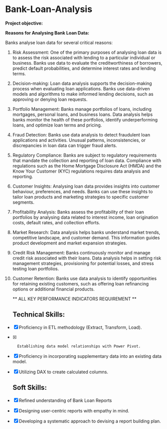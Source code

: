 # Bank-Loan-Analysis

 **Project objective:** 

 **Reasons for Analysing Bank Loan Data:**
 
Banks analyse loan data for several critical reasons:
1) Risk Assessment: One of the primary purposes of analysing loan data is to assess the risk associated with lending to a particular individual or business. Banks use data to evaluate the creditworthiness of borrowers, predict default probabilities, and determine interest rates and lending terms.
   
2) Decision-making: Loan data analysis supports the decision-making process when evaluating loan applications. Banks use data-driven models and algorithms to make informed lending decisions, such as approving or denying loan requests.

3) Portfolio Management: Banks manage portfolios of loans, including mortgages, personal loans, and business loans. Data analysis helps banks monitor the health of these portfolios, identify underperforming loans, and optimize loan terms and pricing.

4) Fraud Detection: Banks use data analysis to detect fraudulent loan applications and activities. Unusual patterns, inconsistencies, or discrepancies in loan data can trigger fraud alerts.

5) Regulatory Compliance: Banks are subject to regulatory requirements that mandate the collection and reporting of loan data. Compliance with regulations such as the Home Mortgage Disclosure Act (HMDA) and the Know Your Customer (KYC) regulations requires data analysis and reporting.

6) Customer Insights: Analysing loan data provides insights into customer behaviour, preferences, and needs. Banks can use these insights to tailor loan products and marketing strategies to specific customer segments.
   
7) Profitability Analysis: Banks assess the profitability of their loan portfolios by analysing data related to interest income, loan origination costs, default rates, and collection efforts.

8) Market Research: Data analysis helps banks understand market trends, competitive landscape, and customer demand. This information guides product development and market expansion strategies.

9) Credit Risk Management: Banks continuously monitor and manage credit risk associated with their loans. Data analysis helps in setting risk management strategies, provisioning for potential losses, and stress testing loan portfolios.

10) Customer Retention: Banks use data analysis to identify opportunities for retaining existing customers, such as offering loan refinancing options or additional financial products.

    ** ALL KEY PERFORMANCE INDICATORS REQUIREMENT **
    

    ## Technical  Skills:
- [x]	Proficiency in ETL methodology (Extract, Transform, Load).
- [x]		Establishing data model relationships with Power Pivot.
- [x]	Proficiency in incorporating supplementary data into an existing data model.
- [x]	Utilizing DAX to create calculated columns.



    ## Soft Skills:
- [x]	Refined understanding of Bank Loan Reports
- [x]	Designing user-centric reports with empathy in mind.
- [x]	Developing a systematic approach to devising a report building plan.

  

